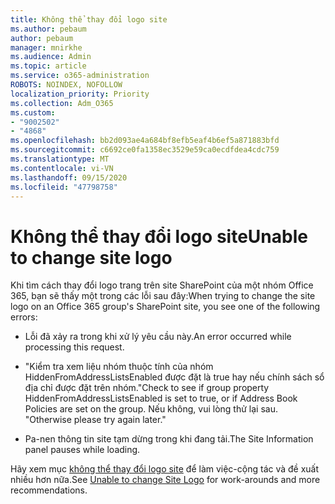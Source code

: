 ```yaml
---
title: Không thể thay đổi logo site
ms.author: pebaum
author: pebaum
manager: mnirkhe
ms.audience: Admin
ms.topic: article
ms.service: o365-administration
ROBOTS: NOINDEX, NOFOLLOW
localization_priority: Priority
ms.collection: Adm_O365
ms.custom:
- "9002502"
- "4868"
ms.openlocfilehash: bb2d093ae4a684bf8efb5eaf4b6ef5a871883bfd
ms.sourcegitcommit: c6692ce0fa1358ec3529e59ca0ecdfdea4cdc759
ms.translationtype: MT
ms.contentlocale: vi-VN
ms.lasthandoff: 09/15/2020
ms.locfileid: "47798758"
---
```

# <a name="unable-to-change-site-logo"></a><span data-ttu-id="4659f-102">Không thể thay đổi logo site</span><span class="sxs-lookup"><span data-stu-id="4659f-102">Unable to change site logo</span></span>

<span data-ttu-id="4659f-103">Khi tìm cách thay đổi logo trang trên site SharePoint của một nhóm Office 365, bạn sẽ thấy một trong các lỗi sau đây:</span><span class="sxs-lookup"><span data-stu-id="4659f-103">When trying to change the site logo on an Office 365 group's SharePoint site, you see one of the following errors:</span></span>

- <span data-ttu-id="4659f-104">Lỗi đã xảy ra trong khi xử lý yêu cầu này.</span><span class="sxs-lookup"><span data-stu-id="4659f-104">An error occurred while processing this request.</span></span>

- <span data-ttu-id="4659f-105">"Kiểm tra xem liệu nhóm thuộc tính của nhóm HiddenFromAddressListsEnabled được đặt là true hay nếu chính sách sổ địa chỉ được đặt trên nhóm.</span><span class="sxs-lookup"><span data-stu-id="4659f-105">"Check to see if group property HiddenFromAddressListsEnabled is set to true, or if Address Book Policies are set on the group.</span></span> <span data-ttu-id="4659f-106">Nếu không, vui lòng thử lại sau. "</span><span class="sxs-lookup"><span data-stu-id="4659f-106">Otherwise please try again later."</span></span>

- <span data-ttu-id="4659f-107">Pa-nen thông tin site tạm dừng trong khi đang tải.</span><span class="sxs-lookup"><span data-stu-id="4659f-107">The Site Information panel pauses while loading.</span></span>

<span data-ttu-id="4659f-108">Hãy xem mục [không thể thay đổi logo site](https://docs.microsoft.com/sharepoint/troubleshoot/sites/error-when-changing-o365-site-logo) để làm việc-cộng tác và đề xuất nhiều hơn nữa.</span><span class="sxs-lookup"><span data-stu-id="4659f-108">See [Unable to change Site Logo](https://docs.microsoft.com/sharepoint/troubleshoot/sites/error-when-changing-o365-site-logo) for work-arounds and more recommendations.</span></span>
